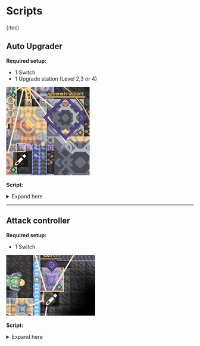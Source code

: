 # Scripts

(:toc)


## Auto Upgrader

**Required setup:**
- 1 Switch
- 1 Upgrade station (Level 2,3 or 4)

![](2021-12-11-15-19-59.png)

**Script:**
<details>
<summary>Expand here</summary>
<p>

```
sensor result switch1 @enabled
jump 9 notEqual result true
ubind @flare
sensor x reconstructor1 @x
sensor y reconstructor1 @y
sensor p reconstructor1 @progress
jump 9 greaterThanEq p 0.01
ucontrol move x y 0 0 0
ucontrol payEnter x y 0 0 0
end
``` 


</p>
</details>

---
## Attack controller

**Required setup:**
- 1 Switch
  
![](2021-12-11-15-16-50.png)

**Script:**
<details>
<summary>Expand here</summary>
<p>

```
sensor result switch1 @enabled
jump 30 notEqual result true
ubind @gamma
sensor result @unit @controlled
sensor x @unit @x
sensor y @unit @y
sensor sx @unit @shootX
sensor sy @unit @shootY
sensor p @unit @progress
sensor s @unit @shooting
jump 30 notEqual result @ctrlPlayer
ubind @antumbra
ucontrol approach sx sy 5 0 0
jump 15 notEqual s 1
ucontrol target sx sy 1 0 0
ubind @zenith
ucontrol approach sx sy 5 0 0
jump 20 notEqual s 1
ucontrol target sx sy 5 0 0
ucontrol boost 1 sy 1 0 0
ubind @horizon
ucontrol approach sx sy 5 0 0
jump 25 notEqual s 1
ucontrol target sx sy 5 0 0
ucontrol boost 1 sy 1 0 0
ubind @flare
ucontrol approach sx sy 5 0 0
jump 30 notEqual s 1
ucontrol target sx sy 5 0 0
ucontrol boost 1 sy 1 0 0
end
```

</p>
</details>
